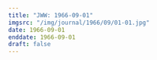 ```yaml
---
title: "JWW: 1966-09-01"
imgsrc: "/img/journal/1966/09/01-01.jpg"
date: 1966-09-01
enddate: 1966-09-01
draft: false
---
```


<!-- fix pre-formatted input -->
